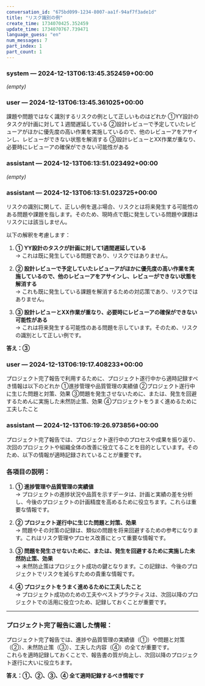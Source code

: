 ```yaml
---
conversation_id: "675bd099-1234-8007-aa1f-94af7f3ade1d"
title: "リスク識別の例"
create_time: 1734070425.352459
update_time: 1734070767.739471
language_guess: "en"
num_messages: 7
part_index: 1
part_count: 1
---
```


### system — 2024-12-13T06:13:45.352459+00:00

_(empty)_

### user — 2024-12-13T06:13:45.361025+00:00

課題や問題ではなく識別するリスクの例として正しいものはどれか
①YY設計のタスクが計画に対して１週間遅延している
②設計レビューで予定していたレビューアがほかに優先度の高い作業を実施しているので、他のレビューアをアサインし、レビューができない状態を解消する
③設計レビューとXX作業が重なり、必要時にレビューアの確保ができない可能性がある

### assistant — 2024-12-13T06:13:51.023492+00:00

_(empty)_

### assistant — 2024-12-13T06:13:51.023725+00:00

リスクの識別に関して、正しい例を選ぶ場合、リスクとは将来発生する可能性のある問題や課題を指します。そのため、現時点で既に発生している問題や課題はリスクには該当しません。

以下の解釈を考慮します：

1. **① YY設計のタスクが計画に対して1週間遅延している**  
   → これは既に発生している問題であり、リスクではありません。

2. **② 設計レビューで予定していたレビューアがほかに優先度の高い作業を実施しているので、他のレビューアをアサインし、レビューができない状態を解消する**  
   → これも既に発生している課題を解消するための対応策であり、リスクではありません。

3. **③ 設計レビューとXX作業が重なり、必要時にレビューアの確保ができない可能性がある**  
   → これは将来発生する可能性のある問題を示しています。そのため、リスクの識別として正しい例です。

**答え：③**

### user — 2024-12-13T06:19:17.408233+00:00

プロジェクト完了報告で利用するために、プロジェクト遂行中から適時記録すべき情報は以下のどれか
①進捗管理や品質管理の実績値
②プロジェクト遂行中に生じた問題と対策、効果
③問題を発生させないために、または、発生を回避するためんに実施した未然防止策、効果
④プロジェクトをうまく進めるために工夫したこと

### assistant — 2024-12-13T06:19:26.973856+00:00

プロジェクト完了報告では、プロジェクト遂行中のプロセスや成果を振り返り、次回のプロジェクトや組織全体の改善に役立てることを目的としています。そのため、以下の情報が適時記録されていることが重要です。

### 各項目の説明：
1. **① 進捗管理や品質管理の実績値**  
   → プロジェクトの進捗状況や品質を示すデータは、計画と実績の差を分析し、今後のプロジェクトの計画精度を高めるために役立ちます。これらは重要な情報です。

2. **② プロジェクト遂行中に生じた問題と対策、効果**  
   → 問題やその対策の記録は、類似の問題を将来回避するための参考になります。これはリスク管理やプロセス改善にとって重要な情報です。

3. **③ 問題を発生させないために、または、発生を回避するために実施した未然防止策、効果**  
   → 未然防止策はプロジェクト成功の鍵となります。この記録は、今後のプロジェクトでリスクを減らすための貴重な情報です。

4. **④ プロジェクトをうまく進めるために工夫したこと**  
   → プロジェクト成功のための工夫やベストプラクティスは、次回以降のプロジェクトでの活用に役立つため、記録しておくことが重要です。

---

### プロジェクト完了報告に適した情報：
プロジェクト完了報告では、進捗や品質管理の実績値（①）や問題と対策（②）、未然防止策（③）、工夫した内容（④）の全てが重要です。  
これらを適時記録しておくことで、報告書の質が向上し、次回以降のプロジェクト遂行に大いに役立ちます。

**答え：①、②、③、④ 全て適時記録するべき情報です**
